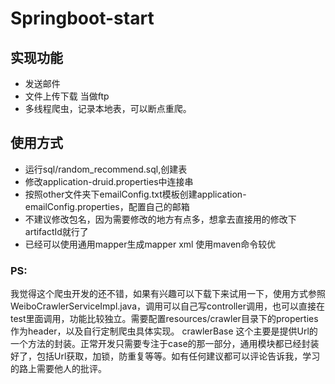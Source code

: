 # Springboot-start
##  实现功能
+  发送邮件
+  文件上传下载 当做ftp
+  多线程爬虫，记录本地表，可以断点重爬。
## 使用方式
+  运行sql/random_recommend.sql,创建表
+  修改application-druid.properties中连接串
+  按照other文件夹下emailConfig.txt模板创建application-emailConfig.properties，配置自己的邮箱
+  不建议修改包名，因为需要修改的地方有点多，想拿去直接用的修改下artifactId就行了
+  已经可以使用通用mapper生成mapper xml 使用maven命令较优

###   PS:
我觉得这个爬虫开发的还不错，如果有兴趣可以下载下来试用一下，使用方式参照WeiboCrawlerServiceImpl.java，调用可以自己写controller调用，也可以直接在test里面调用，功能比较独立。需要配置resources/crawler目录下的properties作为header，以及自行定制爬虫具体实现。
crawlerBase 这个主要是提供Url的一个方法的封装。正常开发只需要专注于case的那一部分，通用模块都已经封装好了，包括Url获取，加锁，防重复等等。如有任何建议都可以评论告诉我，学习的路上需要他人的批评。
